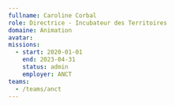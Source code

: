 ```yaml
---
fullname: Caroline Corbal
role: Directrice - Incubateur des Territoires
domaine: Animation
avatar: 
missions: 
  - start: 2020-01-01
    end: 2023-04-31
    status: admin
    employer: ANCT
teams:
  - /teams/anct
---
```


